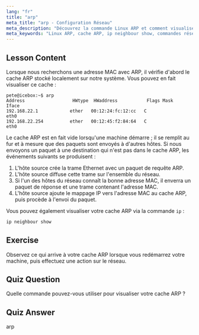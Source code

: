 ```yaml
---
lang: "fr"
title: "arp"
meta_title: "arp - Configuration Réseau"
meta_description: "Découvrez la commande Linux ARP et comment visualiser votre cache ARP. Comprenez le rôle d'ARP dans la communication réseau. Un guide pour débutants sur ARP."
meta_keywords: "Linux ARP, cache ARP, ip neighbour show, commandes réseau, réseau Linux, Linux pour débutants, tutoriel Linux"
---
```


## Lesson Content

Lorsque nous recherchons une adresse MAC avec ARP, il vérifie d'abord le cache ARP stocké localement sur notre système. Vous pouvez en fait visualiser ce cache :

```
pete@icebox:~$ arp
Address                  HWtype  HWaddress           Flags Mask            Iface
192.168.22.1            ether   00:12:24:fc:12:cc   C                     eth0
192.168.22.254          ether   00:12:45:f2:84:64   C                     eth0
```

Le cache ARP est en fait vide lorsqu'une machine démarre ; il se remplit au fur et à mesure que des paquets sont envoyés à d'autres hôtes. Si nous envoyons un paquet à une destination qui n'est pas dans le cache ARP, les événements suivants se produisent :

1. L'hôte source crée la trame Ethernet avec un paquet de requête ARP.
2. L'hôte source diffuse cette trame sur l'ensemble du réseau.
3. Si l'un des hôtes du réseau connaît la bonne adresse MAC, il enverra un paquet de réponse et une trame contenant l'adresse MAC.
4. L'hôte source ajoute le mappage IP vers l'adresse MAC au cache ARP, puis procède à l'envoi du paquet.

Vous pouvez également visualiser votre cache ARP via la commande `ip` :

```bash
ip neighbour show
```

## Exercise

Observez ce qui arrive à votre cache ARP lorsque vous redémarrez votre machine, puis effectuez une action sur le réseau.

## Quiz Question

Quelle commande pouvez-vous utiliser pour visualiser votre cache ARP ?

## Quiz Answer

arp

